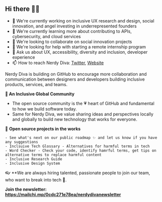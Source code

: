 ## Hi there 👋🏾

- 🔭 We're currently working on inclusive UX research and design, social innovation, and angel investing in underrepresented founders
- 🌱 We're currently learning more about contributing to APIs, cybersecurity, and cloud services
- 🍕 We're looking to collaborate on social innovation projects
- 🤔 We're looking for help with starting a remote internship program 
- 💬 Ask us about UX, accessibility, diversity and inclusion, developer experience
- 📫 How to reach Nerdy Diva: [Twitter](https://twitter.com/nerdydivadesign), [Website](https://nerdydiva.com/)

Nerdy Diva is building on GitHub to encourage more collaboration and communication between designers and developers building inclusive products, services, and teams.

**🍿 An Inclusive Global Community**

- The open source community is the 💗 heart of GitHub and fundamental to how we build software today. 
- Same for Nerdy Diva, we value sharing ideas and perspectives locally and globally to build new technology that works for everyone.

🌈 **Open source projects in the works**

    - See what's next on our public roadmap ✨ and let us know if you have any suggestions
    - Inclsuive Tech Glossary - Alternatives for harmful terms in tech 
    - Word Checker - Check your code, identify hamrful terms, get tips on alternative terms to replace harmful content
    - Inclusive Research Guide
    - Inclusive Design System

👓 **We are always hiring talented, passionate people to join our team, who want to break into tech 🙌.

**Join the newsletter: https://mailchi.mp/0cdc271e78ea/nerdydivanewsletter**

<!--

**Here are some ideas to get you started:**

🙋‍♀️ A short introduction - what is your organization all about?
🌈 Contribution guidelines - how can the community get involved?
👩‍💻 Useful resources - where can the community find your docs? Is there anything else the community should know?
🍿 Fun facts - what does your team eat for breakfast?
🧙 Remember, you can do mighty things with the power of [Markdown](https://docs.github.com/github/writing-on-github/getting-started-with-writing-and-formatting-on-github/basic-writing-and-formatting-syntax)
-->
